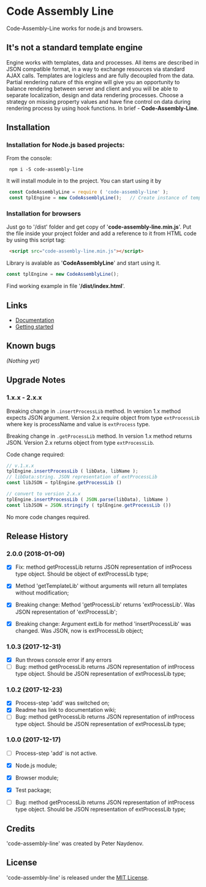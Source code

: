 # Code Assembly Line

Code-Assembly-Line works for node.js and browsers.





## It's not a standard template engine
Engine works with templates, data and processes. All items are described in JSON compatible format, in a way to exchange resources via standard AJAX calls. Templates are logicless and are fully decoupled from the data. Partial rendering nature of this engine will give you an opportunity to balance rendering between server and client and you will be able to separate localization, design and data rendering processes. Choose a strategy on missing property values and have fine control on data during rendering process by using hook functions. In brief - **Code-Assembly-Line**.





## Installation

### Installation for Node.js based projects:
From the console:
```
 npm i -S code-assembly-line

```
It will install module in to the project. You can start using it by
```js
 const CodeAssemblyLine = require ( 'code-assembly-line' );
 const tplEngine = new CodeAssemblyLine();   // Create instance of template engine
```

### Installation for browsers
Just go to '/dist' folder and get copy of '**code-assembly-line.min.js**'. Put the file inside your project folder and add a reference to it from HTML code by using this script tag:
```html
 <script src="code-assembly-line.min.js"></script>
```
Library is avalable as '**CodeAssemblyLine**' and start using it.
```js
const tplEngine = new CodeAssemblyLine();
```
Find working example in file '**/dist/index.html**'.





## Links
* [Documentation](https://github.com/PeterNaydenov/code-assembly-line/wiki)
* [Getting started](https://github.com/PeterNaydenov/code-assembly-line/wiki/Getting-started)





## Known bugs
_(Nothing yet)_


## Upgrade Notes

### 1.x.x - 2.x.x
Breaking change in `.insertProcessLib` method. In version 1.x method expects JSON argument. Version 2.x require object from type `extProcessLib` where key is processName and value is `extProcess` type. 

Breaking change in `.getProcessLib` method. In version 1.x method returns JSON. Version 2.x returns object from type `extProcessLib`.

Code change required:

```js
// v.1.x.x
tplEngine.insertProcessLib ( libData, libName );
// libData:string. JSON representation of extProcessLib
const libJSON = tplEngine.getProcessLib ()

// convert to version 2.x.x
tplEngine.insertProcessLib ( JSON.parse(libData), libName )
const libJSON = JSON.stringify ( tplEngine.getProcessLib ())
```
No more code changes required.


## Release History



### 2.0.0 (2018-01-09)
- [x] Fix: method getProcessLib returns JSON representation of intProcess type object. Should be object of extProcessLib type;
- [x] Method 'getTemplateLib' without arguments will return all templates without modification;
- [x] Breaking change: Method 'getProcessLib' returns 'extProcessLib'. Was JSON representation of 'extProcessLib';
- [x] Breaking change: Argument extLib for method 'insertProcessLib' was changed. Was JSON, now is extProcessLib object;



### 1.0.3 (2017-12-31)
- [x] Run throws console error if any errors
- [ ] Bug: method getProcessLib returns JSON representation of intProcess type object. Should be JSON representation of extProcessLib type;

### 1.0.2 (2017-12-23)
- [x] Process-step 'add' was switched on;
- [x] Readme has link to documentation wiki;
- [ ] Bug: method getProcessLib returns JSON representation of intProcess type object. Should be JSON representation of extProcessLib type;

### 1.0.0 (2017-12-17)
- [ ] Process-step 'add' is not active.
- [x] Node.js module;
- [x] Browser module;
- [x] Test package;
- [ ] Bug: method getProcessLib returns JSON representation of intProcess type object. Should be JSON representation of extProcessLib type;





## Credits
'code-assembly-line' was created by Peter Naydenov.





## License
'code-assembly-line' is released under the [MIT License](http://opensource.org/licenses/MIT).


